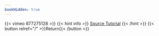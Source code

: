 ```yaml
---
bookHidden: true
---
```


{{< vimeo 877275128 >}}
{{< hint info >}}
[Source Tutorial](https://youtu.be/vJxVzS9gFYY?si=ob6QgbICr_2NYNrz)
{{< /hint >}}
{{< button relref="/" >}}Return{{< /button >}}
